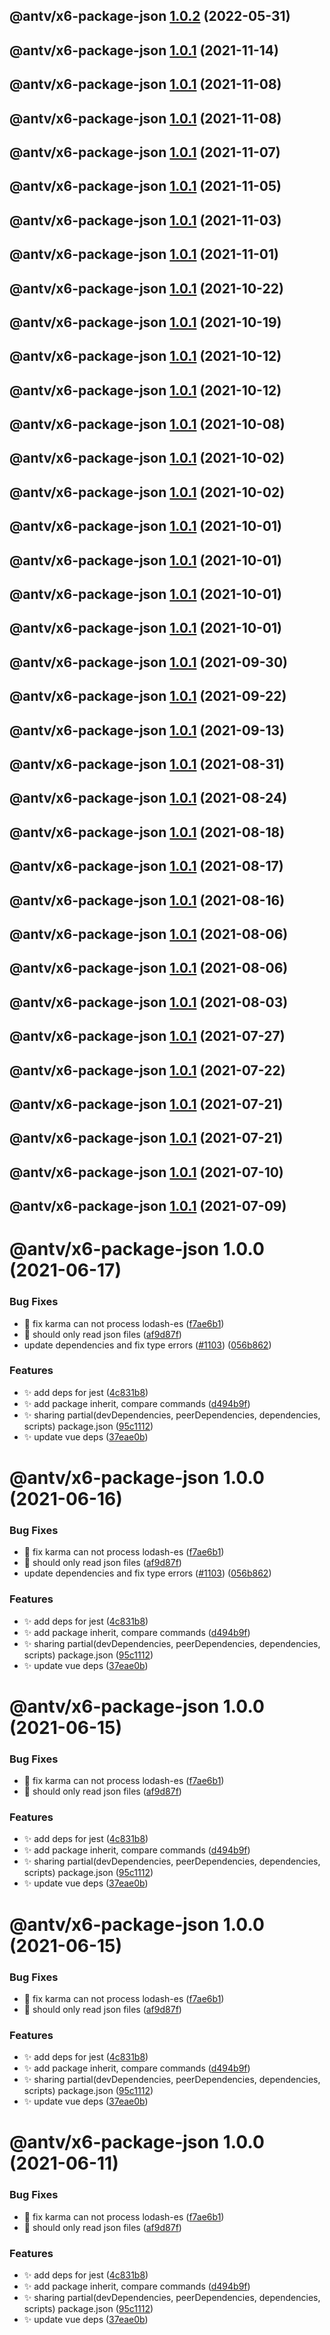 ## @antv/x6-package-json [1.0.2](https://github.com/antvis/x6/compare/@antv/x6-package-json@1.0.1...@antv/x6-package-json@1.0.2) (2022-05-31)

## @antv/x6-package-json [1.0.1](https://github.com/antvis/x6/compare/@antv/x6-package-json@1.0.0...@antv/x6-package-json@1.0.1) (2021-11-14)

## @antv/x6-package-json [1.0.1](https://github.com/antvis/x6/compare/@antv/x6-package-json@1.0.0...@antv/x6-package-json@1.0.1) (2021-11-08)

## @antv/x6-package-json [1.0.1](https://github.com/antvis/x6/compare/@antv/x6-package-json@1.0.0...@antv/x6-package-json@1.0.1) (2021-11-08)

## @antv/x6-package-json [1.0.1](https://github.com/antvis/x6/compare/@antv/x6-package-json@1.0.0...@antv/x6-package-json@1.0.1) (2021-11-07)

## @antv/x6-package-json [1.0.1](https://github.com/antvis/x6/compare/@antv/x6-package-json@1.0.0...@antv/x6-package-json@1.0.1) (2021-11-05)

## @antv/x6-package-json [1.0.1](https://github.com/antvis/x6/compare/@antv/x6-package-json@1.0.0...@antv/x6-package-json@1.0.1) (2021-11-03)

## @antv/x6-package-json [1.0.1](https://github.com/antvis/x6/compare/@antv/x6-package-json@1.0.0...@antv/x6-package-json@1.0.1) (2021-11-01)

## @antv/x6-package-json [1.0.1](https://github.com/antvis/x6/compare/@antv/x6-package-json@1.0.0...@antv/x6-package-json@1.0.1) (2021-10-22)

## @antv/x6-package-json [1.0.1](https://github.com/antvis/x6/compare/@antv/x6-package-json@1.0.0...@antv/x6-package-json@1.0.1) (2021-10-19)

## @antv/x6-package-json [1.0.1](https://github.com/antvis/x6/compare/@antv/x6-package-json@1.0.0...@antv/x6-package-json@1.0.1) (2021-10-12)

## @antv/x6-package-json [1.0.1](https://github.com/antvis/x6/compare/@antv/x6-package-json@1.0.0...@antv/x6-package-json@1.0.1) (2021-10-12)

## @antv/x6-package-json [1.0.1](https://github.com/antvis/x6/compare/@antv/x6-package-json@1.0.0...@antv/x6-package-json@1.0.1) (2021-10-08)

## @antv/x6-package-json [1.0.1](https://github.com/antvis/x6/compare/@antv/x6-package-json@1.0.0...@antv/x6-package-json@1.0.1) (2021-10-02)

## @antv/x6-package-json [1.0.1](https://github.com/antvis/x6/compare/@antv/x6-package-json@1.0.0...@antv/x6-package-json@1.0.1) (2021-10-02)

## @antv/x6-package-json [1.0.1](https://github.com/antvis/x6/compare/@antv/x6-package-json@1.0.0...@antv/x6-package-json@1.0.1) (2021-10-01)

## @antv/x6-package-json [1.0.1](https://github.com/antvis/x6/compare/@antv/x6-package-json@1.0.0...@antv/x6-package-json@1.0.1) (2021-10-01)

## @antv/x6-package-json [1.0.1](https://github.com/antvis/x6/compare/@antv/x6-package-json@1.0.0...@antv/x6-package-json@1.0.1) (2021-10-01)

## @antv/x6-package-json [1.0.1](https://github.com/antvis/x6/compare/@antv/x6-package-json@1.0.0...@antv/x6-package-json@1.0.1) (2021-10-01)

## @antv/x6-package-json [1.0.1](https://github.com/antvis/x6/compare/@antv/x6-package-json@1.0.0...@antv/x6-package-json@1.0.1) (2021-09-30)

## @antv/x6-package-json [1.0.1](https://github.com/antvis/x6/compare/@antv/x6-package-json@1.0.0...@antv/x6-package-json@1.0.1) (2021-09-22)

## @antv/x6-package-json [1.0.1](https://github.com/antvis/x6/compare/@antv/x6-package-json@1.0.0...@antv/x6-package-json@1.0.1) (2021-09-13)

## @antv/x6-package-json [1.0.1](https://github.com/antvis/x6/compare/@antv/x6-package-json@1.0.0...@antv/x6-package-json@1.0.1) (2021-08-31)

## @antv/x6-package-json [1.0.1](https://github.com/antvis/x6/compare/@antv/x6-package-json@1.0.0...@antv/x6-package-json@1.0.1) (2021-08-24)

## @antv/x6-package-json [1.0.1](https://github.com/antvis/x6/compare/@antv/x6-package-json@1.0.0...@antv/x6-package-json@1.0.1) (2021-08-18)

## @antv/x6-package-json [1.0.1](https://github.com/antvis/x6/compare/@antv/x6-package-json@1.0.0...@antv/x6-package-json@1.0.1) (2021-08-17)

## @antv/x6-package-json [1.0.1](https://github.com/antvis/x6/compare/@antv/x6-package-json@1.0.0...@antv/x6-package-json@1.0.1) (2021-08-16)

## @antv/x6-package-json [1.0.1](https://github.com/antvis/x6/compare/@antv/x6-package-json@1.0.0...@antv/x6-package-json@1.0.1) (2021-08-06)

## @antv/x6-package-json [1.0.1](https://github.com/antvis/x6/compare/@antv/x6-package-json@1.0.0...@antv/x6-package-json@1.0.1) (2021-08-06)

## @antv/x6-package-json [1.0.1](https://github.com/antvis/x6/compare/@antv/x6-package-json@1.0.0...@antv/x6-package-json@1.0.1) (2021-08-03)

## @antv/x6-package-json [1.0.1](https://github.com/antvis/x6/compare/@antv/x6-package-json@1.0.0...@antv/x6-package-json@1.0.1) (2021-07-27)

## @antv/x6-package-json [1.0.1](https://github.com/antvis/x6/compare/@antv/x6-package-json@1.0.0...@antv/x6-package-json@1.0.1) (2021-07-22)

## @antv/x6-package-json [1.0.1](https://github.com/antvis/x6/compare/@antv/x6-package-json@1.0.0...@antv/x6-package-json@1.0.1) (2021-07-21)

## @antv/x6-package-json [1.0.1](https://github.com/antvis/x6/compare/@antv/x6-package-json@1.0.0...@antv/x6-package-json@1.0.1) (2021-07-21)

## @antv/x6-package-json [1.0.1](https://github.com/antvis/x6/compare/@antv/x6-package-json@1.0.0...@antv/x6-package-json@1.0.1) (2021-07-10)

## @antv/x6-package-json [1.0.1](https://github.com/antvis/x6/compare/@antv/x6-package-json@1.0.0...@antv/x6-package-json@1.0.1) (2021-07-09)

# @antv/x6-package-json 1.0.0 (2021-06-17)


### Bug Fixes

* 🐛 fix karma can not process lodash-es ([f7ae6b1](https://github.com/antvis/x6/commit/f7ae6b1f6b961a01c58d8827a9aaa2d5a984a6e0))
* 🐛 should only read json files ([af9d87f](https://github.com/antvis/x6/commit/af9d87fedccf4ba791db5570ca73228520107e2a))
* update dependencies and fix type errors ([#1103](https://github.com/antvis/x6/issues/1103)) ([056b862](https://github.com/antvis/x6/commit/056b862b4efe7dbdc559cac7194c2453996acc07))


### Features

* ✨ add deps for jest ([4c831b8](https://github.com/antvis/x6/commit/4c831b84d032cc92f1c914143f4182772202620d))
* ✨ add package inherit, compare commands ([d494b9f](https://github.com/antvis/x6/commit/d494b9f92e4e98816fb00acc02296bf5aa63f1b4))
* ✨ sharing partial(devDependencies, peerDependencies, dependencies, scripts) package.json ([95c1112](https://github.com/antvis/x6/commit/95c1112c4e226c060dd94019f6ce5530a922a92f))
* ✨ update vue deps ([37eae0b](https://github.com/antvis/x6/commit/37eae0b12502fba373d30153e0d1ac2085e843e8))

# @antv/x6-package-json 1.0.0 (2021-06-16)


### Bug Fixes

* 🐛 fix karma can not process lodash-es ([f7ae6b1](https://github.com/antvis/x6/commit/f7ae6b1f6b961a01c58d8827a9aaa2d5a984a6e0))
* 🐛 should only read json files ([af9d87f](https://github.com/antvis/x6/commit/af9d87fedccf4ba791db5570ca73228520107e2a))
* update dependencies and fix type errors ([#1103](https://github.com/antvis/x6/issues/1103)) ([056b862](https://github.com/antvis/x6/commit/056b862b4efe7dbdc559cac7194c2453996acc07))


### Features

* ✨ add deps for jest ([4c831b8](https://github.com/antvis/x6/commit/4c831b84d032cc92f1c914143f4182772202620d))
* ✨ add package inherit, compare commands ([d494b9f](https://github.com/antvis/x6/commit/d494b9f92e4e98816fb00acc02296bf5aa63f1b4))
* ✨ sharing partial(devDependencies, peerDependencies, dependencies, scripts) package.json ([95c1112](https://github.com/antvis/x6/commit/95c1112c4e226c060dd94019f6ce5530a922a92f))
* ✨ update vue deps ([37eae0b](https://github.com/antvis/x6/commit/37eae0b12502fba373d30153e0d1ac2085e843e8))

# @antv/x6-package-json 1.0.0 (2021-06-15)


### Bug Fixes

* 🐛 fix karma can not process lodash-es ([f7ae6b1](https://github.com/antvis/x6/commit/f7ae6b1f6b961a01c58d8827a9aaa2d5a984a6e0))
* 🐛 should only read json files ([af9d87f](https://github.com/antvis/x6/commit/af9d87fedccf4ba791db5570ca73228520107e2a))


### Features

* ✨ add deps for jest ([4c831b8](https://github.com/antvis/x6/commit/4c831b84d032cc92f1c914143f4182772202620d))
* ✨ add package inherit, compare commands ([d494b9f](https://github.com/antvis/x6/commit/d494b9f92e4e98816fb00acc02296bf5aa63f1b4))
* ✨ sharing partial(devDependencies, peerDependencies, dependencies, scripts) package.json ([95c1112](https://github.com/antvis/x6/commit/95c1112c4e226c060dd94019f6ce5530a922a92f))
* ✨ update vue deps ([37eae0b](https://github.com/antvis/x6/commit/37eae0b12502fba373d30153e0d1ac2085e843e8))

# @antv/x6-package-json 1.0.0 (2021-06-15)


### Bug Fixes

* 🐛 fix karma can not process lodash-es ([f7ae6b1](https://github.com/antvis/x6/commit/f7ae6b1f6b961a01c58d8827a9aaa2d5a984a6e0))
* 🐛 should only read json files ([af9d87f](https://github.com/antvis/x6/commit/af9d87fedccf4ba791db5570ca73228520107e2a))


### Features

* ✨ add deps for jest ([4c831b8](https://github.com/antvis/x6/commit/4c831b84d032cc92f1c914143f4182772202620d))
* ✨ add package inherit, compare commands ([d494b9f](https://github.com/antvis/x6/commit/d494b9f92e4e98816fb00acc02296bf5aa63f1b4))
* ✨ sharing partial(devDependencies, peerDependencies, dependencies, scripts) package.json ([95c1112](https://github.com/antvis/x6/commit/95c1112c4e226c060dd94019f6ce5530a922a92f))
* ✨ update vue deps ([37eae0b](https://github.com/antvis/x6/commit/37eae0b12502fba373d30153e0d1ac2085e843e8))

# @antv/x6-package-json 1.0.0 (2021-06-11)


### Bug Fixes

* 🐛 fix karma can not process lodash-es ([f7ae6b1](https://github.com/antvis/x6/commit/f7ae6b1f6b961a01c58d8827a9aaa2d5a984a6e0))
* 🐛 should only read json files ([af9d87f](https://github.com/antvis/x6/commit/af9d87fedccf4ba791db5570ca73228520107e2a))


### Features

* ✨ add deps for jest ([4c831b8](https://github.com/antvis/x6/commit/4c831b84d032cc92f1c914143f4182772202620d))
* ✨ add package inherit, compare commands ([d494b9f](https://github.com/antvis/x6/commit/d494b9f92e4e98816fb00acc02296bf5aa63f1b4))
* ✨ sharing partial(devDependencies, peerDependencies, dependencies, scripts) package.json ([95c1112](https://github.com/antvis/x6/commit/95c1112c4e226c060dd94019f6ce5530a922a92f))
* ✨ update vue deps ([37eae0b](https://github.com/antvis/x6/commit/37eae0b12502fba373d30153e0d1ac2085e843e8))
